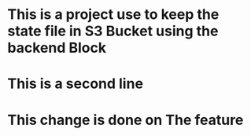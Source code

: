 # This is a project use to keep the state file in S3 Bucket using the backend Block
# This is a second line
# This change is done on The feature 